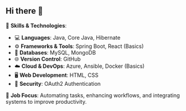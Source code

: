 ## Hi there 👋

<!--
**Srigopinath-A/Srigopinath-A** is a ✨ _special_ ✨ repository because its `README.md` (this file) appears on your GitHub profile.

Here are some ideas to get you started:

- 🔭 I’m currently working on automating workflows and integrating secure OAuth2 authentication solutions.
- 🌱 I’m currently learning more about advanced **Azure**, **Ansible**, and **Docker**.
- 👯 I’m looking to collaborate on projects involving **Spring Boot**, **React**, and **MySQL/MongoDB**.
- 🤔 I’m looking for help with improving my **OAuth2** and **DevOps** skills.
- 💬 Ask me about **Java**, **Spring Boot**, **React**, **OAuth2**, **Automation**, and **Cloud Solutions**.
- 📫 How to reach me: sgopinath1930@gmail.com
- 😄 Pronouns: He/Him
- ⚡ Fun fact: I love exploring new technologies and automating repetitive tasks to make workflows smoother!
-->

🔧 **Skills & Technologies**:
- 💻 **Languages**: Java, Core Java, Hibernate
- ⚙️ **Frameworks & Tools**: Spring Boot, React (Basics)
- 💾 **Databases**: MySQL, MongoDB
- 🌐 **Version Control**: GitHub
- ☁️ **Cloud & DevOps**: Azure, Ansible, Docker (Basics)
- 🖥️ **Web Development**: HTML, CSS
- 🔐 **Security**: OAuth2 Authentication

🔄 **Job Focus**: Automating tasks, enhancing workflows, and integrating systems to improve productivity.

